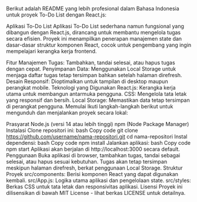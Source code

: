 
Berikut adalah README yang lebih profesional dalam Bahasa Indonesia untuk proyek To-Do List dengan React.js:

Aplikasi To-Do List
Aplikasi To-Do List sederhana namun fungsional yang dibangun dengan React.js, dirancang untuk membantu mengelola tugas secara efisien. Proyek ini menampilkan penerapan manajemen state dan dasar-dasar struktur komponen React, cocok untuk pengembang yang ingin mempelajari kerangka kerja frontend.

Fitur
Manajemen Tugas: Tambahkan, tandai selesai, atau hapus tugas dengan cepat.
Penyimpanan Data: Menggunakan Local Storage untuk menjaga daftar tugas tetap tersimpan bahkan setelah halaman direfresh.
Desain Responsif: Dioptimalkan untuk tampilan di desktop maupun perangkat mobile.
Teknologi yang Digunakan
React.js: Kerangka kerja utama untuk membangun antarmuka pengguna.
CSS: Mengelola tata letak yang responsif dan bersih.
Local Storage: Memastikan data tetap tersimpan di perangkat pengguna.
Memulai
Ikuti langkah-langkah berikut untuk mengunduh dan menjalankan proyek secara lokal:

Prasyarat
Node.js (versi 14 atau lebih tinggi)
npm (Node Package Manager)
Instalasi
Clone repositori ini:
bash
Copy code
git clone https://github.com/username/nama-repositori.git
cd nama-repositori
Instal dependensi:
bash
Copy code
npm install
Jalankan aplikasi:
bash
Copy code
npm start
Aplikasi akan berjalan di http://localhost:3000 secara default.
Penggunaan
Buka aplikasi di browser, tambahkan tugas, tandai sebagai selesai, atau hapus sesuai kebutuhan.
Tugas akan tetap tersimpan meskipun halaman direfresh, berkat penggunaan Local Storage.
Struktur Proyek
src/components: Berisi komponen React yang dapat digunakan kembali.
src/App.js: Logika utama aplikasi dan pengelolaan state.
src/styles: Berkas CSS untuk tata letak dan responsivitas aplikasi.
Lisensi
Proyek ini dilisensikan di bawah MIT License - lihat berkas LICENSE untuk detailnya.
